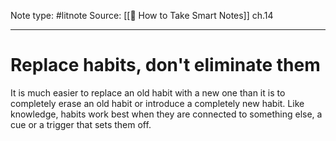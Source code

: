 Note type: #litnote
Source: [[📖 How to Take Smart Notes]] ch.14

---
# Replace habits, don't eliminate them
It is much easier to replace an old habit with a new one than it is to completely erase an old habit or introduce a completely new habit. Like knowledge, habits work best when they are connected to something else, a cue or a trigger that sets them off.

